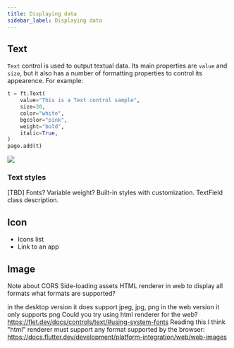 ```yaml
---
title: Displaying data
sidebar_label: Displaying data
---
```


## Text

`Text` control is used to output textual data. Its main properties are `value` and `size`, but it also has a number of formatting properties to control its appearence. For example:

```python
t = ft.Text(
    value="This is a Text control sample",
    size=30,
    color="white",
    bgcolor="pink",
    weight="bold",
    italic=True,
)
page.add(t)
```
<img src="/img/docs/getting-started/displaying-data-text.png" className="screenshot-50" />

### Text styles

[TBD]
Fonts?
Variable weight?
Built-in styles with customization.
TextField class description.



## Icon

* Icons list
* Link to an app

## Image

Note about CORS
Side-loading assets
HTML renderer in web to display all formats
what formats are supported?

in the desktop version it does support jpeg, jpg, png
in the web version it only supports png 
Could you try using html renderer for the web? https://flet.dev/docs/controls/text/#using-system-fonts
Reading this I think "html" renderer must support any format supported by the browser: https://docs.flutter.dev/development/platform-integration/web/web-images